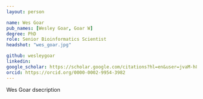 ```yaml
---
layout: person

name: Wes Goar
pub_names: [Wesley Goar, Goar W]
degree: PhD
role: Senior Bioinformatics Scientist
headshot: "wes_goar.jpg"

github: wesleygoar
linkedin:
google_scholar: https://scholar.google.com/citations?hl=en&user=jvaM-h8AAAAJ
orcid: https://orcid.org/0000-0002-9954-3982
---
```

Wes Goar dsecription

